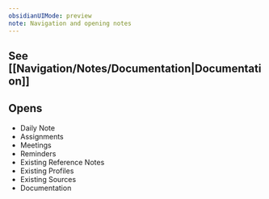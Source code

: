 ```yaml
---
obsidianUIMode: preview
note: Navigation and opening notes
---
```

## See [[Navigation/Notes/Documentation|Documentation]]

## Opens 
- Daily Note 
- Assignments 
- Meetings 
- Reminders 
- Existing Reference Notes 
- Existing Profiles 
- Existing Sources
- Documentation 




